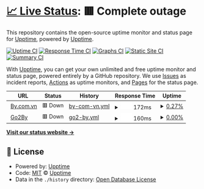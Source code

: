 # [📈 Live Status](https://demo.upptime.js.org): <!--live status--> **🟥 Complete outage**

This repository contains the open-source uptime monitor and status page for [Upptime](https://upptime.js.org), powered by [Upptime](https://github.com/upptime/upptime).

[![Uptime CI](https://github.com/upptime/upptime/workflows/Uptime%20CI/badge.svg)](https://github.com/upptime/upptime/actions?query=workflow%3A%22Uptime+CI%22)
[![Response Time CI](https://github.com/upptime/upptime/workflows/Response%20Time%20CI/badge.svg)](https://github.com/upptime/upptime/actions?query=workflow%3A%22Response+Time+CI%22)
[![Graphs CI](https://github.com/upptime/upptime/workflows/Graphs%20CI/badge.svg)](https://github.com/upptime/upptime/actions?query=workflow%3A%22Graphs+CI%22)
[![Static Site CI](https://github.com/upptime/upptime/workflows/Static%20Site%20CI/badge.svg)](https://github.com/upptime/upptime/actions?query=workflow%3A%22Static+Site+CI%22)
[![Summary CI](https://github.com/upptime/upptime/workflows/Summary%20CI/badge.svg)](https://github.com/upptime/upptime/actions?query=workflow%3A%22Summary+CI%22)

With [Upptime](https://upptime.js.org), you can get your own unlimited and free uptime monitor and status page, powered entirely by a GitHub repository. We use [Issues](https://github.com/upptime/upptime/issues) as incident reports, [Actions](https://github.com/upptime/upptime/actions) as uptime monitors, and [Pages](https://demo.upptime.js.org) for the status page.

<!--start: status pages-->
<!-- This summary is generated by Upptime (https://github.com/upptime/upptime) -->
<!-- Do not edit this manually, your changes will be overwritten -->
<!-- prettier-ignore -->
| URL | Status | History | Response Time | Uptime |
| --- | ------ | ------- | ------------- | ------ |
| <img alt="" src="https://favicons.githubusercontent.com/by.com.vn" height="13"> [By.com.vn](https://by.com.vn) | 🟥 Down | [by-com-vn.yml](https://github.com/navis-digital/by.com.vn/commits/HEAD/history/by-com-vn.yml) | <details><summary><img alt="Response time graph" src="./graphs/by-com-vn/response-time-week.png" height="20"> 172ms</summary><br><a href="https://upptime.github.io/upptime/history/by-com-vn"><img alt="Response time 172" src="https://img.shields.io/endpoint?url=https%3A%2F%2Fraw.githubusercontent.com%2Fnavis-digital%2Fby.com.vn%2FHEAD%2Fapi%2Fby-com-vn%2Fresponse-time.json"></a><br><a href="https://upptime.github.io/upptime/history/by-com-vn"><img alt="24-hour response time 90" src="https://img.shields.io/endpoint?url=https%3A%2F%2Fraw.githubusercontent.com%2Fnavis-digital%2Fby.com.vn%2FHEAD%2Fapi%2Fby-com-vn%2Fresponse-time-day.json"></a><br><a href="https://upptime.github.io/upptime/history/by-com-vn"><img alt="7-day response time 172" src="https://img.shields.io/endpoint?url=https%3A%2F%2Fraw.githubusercontent.com%2Fnavis-digital%2Fby.com.vn%2FHEAD%2Fapi%2Fby-com-vn%2Fresponse-time-week.json"></a><br><a href="https://upptime.github.io/upptime/history/by-com-vn"><img alt="30-day response time 172" src="https://img.shields.io/endpoint?url=https%3A%2F%2Fraw.githubusercontent.com%2Fnavis-digital%2Fby.com.vn%2FHEAD%2Fapi%2Fby-com-vn%2Fresponse-time-month.json"></a><br><a href="https://upptime.github.io/upptime/history/by-com-vn"><img alt="1-year response time 172" src="https://img.shields.io/endpoint?url=https%3A%2F%2Fraw.githubusercontent.com%2Fnavis-digital%2Fby.com.vn%2FHEAD%2Fapi%2Fby-com-vn%2Fresponse-time-year.json"></a></details> | <details><summary><a href="https://upptime.github.io/upptime/history/by-com-vn">0.27%</a></summary><a href="https://upptime.github.io/upptime/history/by-com-vn"><img alt="All-time uptime 0.27%" src="https://img.shields.io/endpoint?url=https%3A%2F%2Fraw.githubusercontent.com%2Fnavis-digital%2Fby.com.vn%2FHEAD%2Fapi%2Fby-com-vn%2Fuptime.json"></a><br><a href="https://upptime.github.io/upptime/history/by-com-vn"><img alt="24-hour uptime 0.00%" src="https://img.shields.io/endpoint?url=https%3A%2F%2Fraw.githubusercontent.com%2Fnavis-digital%2Fby.com.vn%2FHEAD%2Fapi%2Fby-com-vn%2Fuptime-day.json"></a><br><a href="https://upptime.github.io/upptime/history/by-com-vn"><img alt="7-day uptime 0.27%" src="https://img.shields.io/endpoint?url=https%3A%2F%2Fraw.githubusercontent.com%2Fnavis-digital%2Fby.com.vn%2FHEAD%2Fapi%2Fby-com-vn%2Fuptime-week.json"></a><br><a href="https://upptime.github.io/upptime/history/by-com-vn"><img alt="30-day uptime 0.27%" src="https://img.shields.io/endpoint?url=https%3A%2F%2Fraw.githubusercontent.com%2Fnavis-digital%2Fby.com.vn%2FHEAD%2Fapi%2Fby-com-vn%2Fuptime-month.json"></a><br><a href="https://upptime.github.io/upptime/history/by-com-vn"><img alt="1-year uptime 0.27%" src="https://img.shields.io/endpoint?url=https%3A%2F%2Fraw.githubusercontent.com%2Fnavis-digital%2Fby.com.vn%2FHEAD%2Fapi%2Fby-com-vn%2Fuptime-year.json"></a></details>
| <img alt="" src="https://favicons.githubusercontent.com/g2.by" height="13"> [Go2By](https://g2.by) | 🟥 Down | [go2-by.yml](https://github.com/navis-digital/by.com.vn/commits/HEAD/history/go2-by.yml) | <details><summary><img alt="Response time graph" src="./graphs/go2-by/response-time-week.png" height="20"> 160ms</summary><br><a href="https://upptime.github.io/upptime/history/go2-by"><img alt="Response time 160" src="https://img.shields.io/endpoint?url=https%3A%2F%2Fraw.githubusercontent.com%2Fnavis-digital%2Fby.com.vn%2FHEAD%2Fapi%2Fgo2-by%2Fresponse-time.json"></a><br><a href="https://upptime.github.io/upptime/history/go2-by"><img alt="24-hour response time 141" src="https://img.shields.io/endpoint?url=https%3A%2F%2Fraw.githubusercontent.com%2Fnavis-digital%2Fby.com.vn%2FHEAD%2Fapi%2Fgo2-by%2Fresponse-time-day.json"></a><br><a href="https://upptime.github.io/upptime/history/go2-by"><img alt="7-day response time 160" src="https://img.shields.io/endpoint?url=https%3A%2F%2Fraw.githubusercontent.com%2Fnavis-digital%2Fby.com.vn%2FHEAD%2Fapi%2Fgo2-by%2Fresponse-time-week.json"></a><br><a href="https://upptime.github.io/upptime/history/go2-by"><img alt="30-day response time 160" src="https://img.shields.io/endpoint?url=https%3A%2F%2Fraw.githubusercontent.com%2Fnavis-digital%2Fby.com.vn%2FHEAD%2Fapi%2Fgo2-by%2Fresponse-time-month.json"></a><br><a href="https://upptime.github.io/upptime/history/go2-by"><img alt="1-year response time 160" src="https://img.shields.io/endpoint?url=https%3A%2F%2Fraw.githubusercontent.com%2Fnavis-digital%2Fby.com.vn%2FHEAD%2Fapi%2Fgo2-by%2Fresponse-time-year.json"></a></details> | <details><summary><a href="https://upptime.github.io/upptime/history/go2-by">0.00%</a></summary><a href="https://upptime.github.io/upptime/history/go2-by"><img alt="All-time uptime 0.00%" src="https://img.shields.io/endpoint?url=https%3A%2F%2Fraw.githubusercontent.com%2Fnavis-digital%2Fby.com.vn%2FHEAD%2Fapi%2Fgo2-by%2Fuptime.json"></a><br><a href="https://upptime.github.io/upptime/history/go2-by"><img alt="24-hour uptime 0.00%" src="https://img.shields.io/endpoint?url=https%3A%2F%2Fraw.githubusercontent.com%2Fnavis-digital%2Fby.com.vn%2FHEAD%2Fapi%2Fgo2-by%2Fuptime-day.json"></a><br><a href="https://upptime.github.io/upptime/history/go2-by"><img alt="7-day uptime 0.00%" src="https://img.shields.io/endpoint?url=https%3A%2F%2Fraw.githubusercontent.com%2Fnavis-digital%2Fby.com.vn%2FHEAD%2Fapi%2Fgo2-by%2Fuptime-week.json"></a><br><a href="https://upptime.github.io/upptime/history/go2-by"><img alt="30-day uptime 0.00%" src="https://img.shields.io/endpoint?url=https%3A%2F%2Fraw.githubusercontent.com%2Fnavis-digital%2Fby.com.vn%2FHEAD%2Fapi%2Fgo2-by%2Fuptime-month.json"></a><br><a href="https://upptime.github.io/upptime/history/go2-by"><img alt="1-year uptime 0.00%" src="https://img.shields.io/endpoint?url=https%3A%2F%2Fraw.githubusercontent.com%2Fnavis-digital%2Fby.com.vn%2FHEAD%2Fapi%2Fgo2-by%2Fuptime-year.json"></a></details>

<!--end: status pages-->

[**Visit our status website →**](https://demo.upptime.js.org)

## 📄 License

- Powered by: [Upptime](https://github.com/upptime/upptime)
- Code: [MIT](./LICENSE) © [Upptime](https://upptime.js.org)
- Data in the `./history` directory: [Open Database License](https://opendatacommons.org/licenses/odbl/1-0/)
